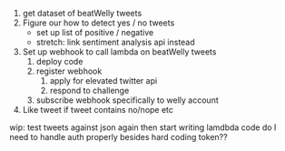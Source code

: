 1. get dataset of beatWelly tweets
2. Figure our how to detect yes / no tweets
    - set up list of positive / negative
    - stretch: link sentiment analysis api instead
3. Set up webhook to call lambda on beatWelly tweets
    1. deploy code
    2. register webhook
        1. apply for elevated twitter api
        2. respond to challenge
    3. subscribe webhook specifically to welly account
4. Like tweet if tweet contains no/nope etc

wip: test tweets against json again
then start writing lamdbda code
do I need to handle auth properly besides hard coding token??